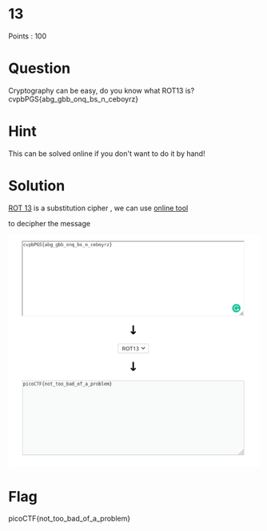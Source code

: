 # 13

Points : 100

# Question

Cryptography can be easy, do you know what ROT13 is? cvpbPGS{abg_gbb_onq_bs_n_ceboyrz}

# Hint 

This can be solved online if you don't want to do it by hand!

# Solution

[ROT 13](https://en.wikipedia.org/wiki/ROT13) is a substitution cipher , we can use [online tool](https://rot13.com/)

to decipher the message


![Screenshot](rot13.png)


# Flag
picoCTF{not_too_bad_of_a_problem}

